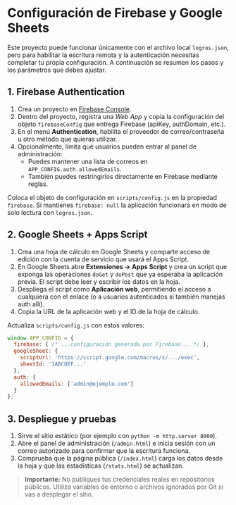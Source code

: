 # Configuración de Firebase y Google Sheets

Este proyecto puede funcionar únicamente con el archivo local `logros.json`, pero
para habilitar la escritura remota y la autenticación necesitas completar tu
propia configuración. A continuación se resumen los pasos y los parámetros que
debes ajustar.

## 1. Firebase Authentication

1. Crea un proyecto en [Firebase Console](https://console.firebase.google.com/).
2. Dentro del proyecto, registra una *Web App* y copia la configuración del
   objeto `firebaseConfig` que entrega Firebase (apiKey, authDomain, etc.).
3. En el menú **Authentication**, habilita el proveedor de correo/contraseña u
   otro método que quieras utilizar.
4. Opcionalmente, limita qué usuarios pueden entrar al panel de administración:
   - Puedes mantener una lista de correos en `APP_CONFIG.auth.allowedEmails`.
   - También puedes restringirlos directamente en Firebase mediante reglas.

Coloca el objeto de configuración en `scripts/config.js` en la propiedad
`firebase`. Si mantienes `firebase: null` la aplicación funcionará en modo de
solo lectura con `logros.json`.

## 2. Google Sheets + Apps Script

1. Crea una hoja de cálculo en Google Sheets y comparte acceso de edición con la
   cuenta de servicio que usará el Apps Script.
2. En Google Sheets abre **Extensiones → Apps Script** y crea un script que
   exponga las operaciones `doGet` y `doPost` que ya esperaba la aplicación
   previa. El script debe leer y escribir los datos en la hoja.
3. Despliega el script como **Aplicación web**, permitiendo el acceso a cualquiera
   con el enlace (o a usuarios autenticados si también manejas auth allí).
4. Copia la URL de la aplicación web y el ID de la hoja de cálculo.

Actualiza `scripts/config.js` con estos valores:

```js
window.APP_CONFIG = {
  firebase: { /* ...configuración generada por Firebase... */ },
  googleSheet: {
    scriptUrl: 'https://script.google.com/macros/s/.../exec',
    sheetId: '1ABCDEF...'
  },
  auth: {
    allowedEmails: ['admin@ejemplo.com']
  }
};
```

## 3. Despliegue y pruebas

1. Sirve el sitio estático (por ejemplo con `python -m http.server 8000`).
2. Abre el panel de administración (`/admin.html`) e inicia sesión con un correo
   autorizado para confirmar que la escritura funciona.
3. Comprueba que la página pública (`/index.html`) carga los datos desde la hoja
   y que las estadísticas (`/stats.html`) se actualizan.

> **Importante:** No publiques tus credenciales reales en repositorios públicos.
> Utiliza variables de entorno o archivos ignorados por Git si vas a desplegar
> el sitio.
